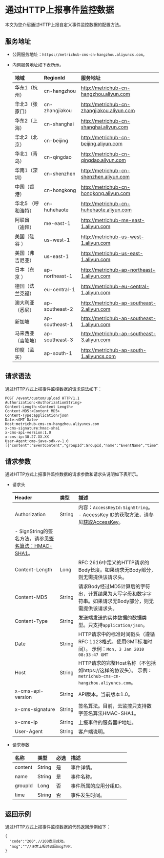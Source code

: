 # 通过HTTP上报事件监控数据

本文为您介绍通过HTTP上报自定义事件监控数据的配置方法。

## 服务地址

-   公网服务地址：`https://metrichub-cms-cn-hangzhou.aliyuncs.com`。
-   内网服务地址如下表所示。

    |地域|RegionId|服务地址|
    |:-|:-------|:---|
    |华东1（杭州）|cn-hangzhou|http://metrichub-cn-hangzhou.aliyun.com|
    |华北3（张家口）|cn-zhangjiakou|http://metrichub-cn-zhangjiakou.aliyun.com|
    |华东2（上海）|cn-shanghai|http://metrichub-cn-shanghai.aliyun.com|
    |华北2（北京）|cn-beijing|http://metrichub-cn-beijing.aliyun.com|
    |华北1（青岛）|cn-qingdao|http://metrichub-cn-qingdao.aliyun.com|
    |华南1（深圳）|cn-shenzhen|http://metrichub-cn-shenzhen.aliyun.com|
    |中国（香港）|cn-hongkong|http://metrichub-cn-hongkong.aliyun.com|
    |华北5 （呼和浩特）|cn-huhehaote|http://metrichub-cn-huhehaote.aliyun.com|
    |阿联酋（迪拜）|me-east-1|http://metrichub-me-east-1.aliyun.com|
    |美国（硅谷 ）|us-west-1|http://metrichub-us-west-1.aliyun.com|
    |美国（弗吉尼亚）|us-east-1|http://metrichub-us-east-1.aliyun.com|
    |日本（东京 ）|ap-northeast-1|http://metrichub-ap-northeast-1.aliyun.com|
    |德国（法兰克福）|eu-central-1|http://metrichub-eu-central-1.aliyun.com|
    |澳大利亚（悉尼）|ap-southeast-2|http://metrichub-ap-southeast-2.aliyun.com|
    |新加坡|ap-southeast-1|http://metrichub-ap-southeast-1.aliyun.com|
    |马来西亚（吉隆坡）|ap-southeast-3|http://metrichub-ap-southeast-3.aliyun.com|
    |印度（孟买）|ap-south-1|http://metrichub-ap-south-1.aliyuncs.com|


## 请求语法

通过HTTP方式上报事件监控数据的请求语法如下：

```
POST /event/custom/upload HTTP/1.1 
Authorization:<AuthorizationString>
Content-Length:<Content Length>
Content-MD5:<Content MD5>
Content-Type:application/json
Date:<GMT Date>
Host:metrichub-cms-cn-hangzhou.aliyuncs.com
x-cms-signature:hmac-sha1
x-cms-api-version:1.0
x-cms-ip:30.27.XX.XX
User-Agent:cms-java-sdk-v-1.0
[{"content":"EventContent","groupId":GroupId,"name":"EventName","time":"20171023T144439.948+0800"}]
```

## 请求参数

通过HTTP方式上报事件监控数据的请求参数和请求头说明如下表所示。

-   请求头

    |Header|类型|描述|
    |:-----|:-|:-|
    |Authorization|String|内容：`AccessKeyId:SignString`。    -   AccessKey ID的获取方法，请参见[获取AccessKey]()。
    -   SignString的签名方法，请参见[签名算法：HMAC-SHA1](/intl.zh-CN/常见问题/产品使用问题/签名算法：HMAC-SHA1.md)。 |
    |Content-Length|Long|RFC 2616中定义的HTTP请求的Body长度。如果请求无Body部分，则无需提供该请求头。|
    |Content-MD5|String|请求Body经过MD5计算后的字符串，计算结果为大写字母和数字字符串。如果请求无Body部分，则无需提供该请求头。|
    |Content-Type|String|发送端发送的实体数据的数据类型。只支持`application/json`。|
    |Date|String|HTTP请求中的标准时间戳头（遵循RFC 1123格式，使用GMT标准时间）。 示例：`Mon, 3 Jan 2010 08:33:47 GMT` |
    |Host|String|HTTP请求的完整Host名称（不包括如https://这样的协议头）。 示例：`metrichub-cms-cn-hangzhou.aliyuncs.com`。 |
    |x-cms-api-version|String|API版本。当前版本1.0。|
    |x-cms-signature|String|签名算法。目前，云监控只支持数字签名算法HMAC-SHA1。|
    |x-cms-ip|String|上报事件的服务器IP地址。|
    |User-Agent|String|客户端说明。|

-   请求参数

    |名称|类型|必选|描述|
    |:-|:-|:-|:-|
    |content|String|是|事件详情。|
    |name|String|是|事件名称。|
    |groupId|Long|否|事件所属的应用分组ID。|
    |time|String|否|事件发生时间。|


## 返回示例

通过HTTP方式上报事件监控数据的代码返回示例如下：

```
{
  "code":"200",//200表示成功。
  "msg":""//正常上报时返回msg为空。
}
```

